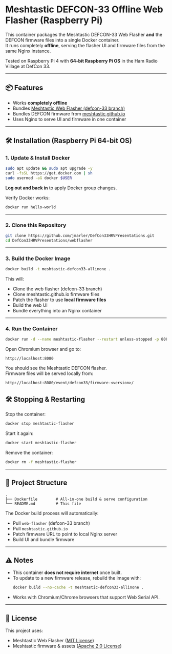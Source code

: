 # Meshtastic DEFCON-33 Offline Web Flasher (Raspberry Pi)

This container packages the Meshtastic DEFCON-33 Web Flasher **and** the DEFCON firmware files into a single Docker container.  
It runs completely **offline**, serving the flasher UI and firmware files from the same Nginx instance.

Tested on Raspberry Pi 4 with **64-bit Raspberry Pi OS** in the Ham Radio Village at DefCon 33.

---

## 📦 Features
- Works **completely offline**
- Bundles [Meshtastic Web Flasher (defcon-33 branch)](https://github.com/meshtastic/web-flasher/tree/defcon-33)
- Bundles DEFCON firmware from [meshtastic.github.io](https://github.com/meshtastic/meshtastic.github.io)
- Uses Nginx to serve UI and firmware in one container

---

## 🛠 Installation (Raspberry Pi 64-bit OS)

### 1. Update & Install Docker

```bash
sudo apt update && sudo apt upgrade -y
curl -fsSL https://get.docker.com | sh
sudo usermod -aG docker $USER
```

**Log out and back in** to apply Docker group changes.

Verify Docker works:
```bash
docker run hello-world
```

---

### 2. Clone this Repository

```bash
git clone https://github.com/jmarler/DefCon33HRVPresentations.git
cd DefCon33HRVPresentations/webflasher
```

---

### 3. Build the Docker Image

```bash
docker build -t meshtastic-defcon33-allinone .
```

This will:
- Clone the web flasher (defcon-33 branch)
- Clone meshtastic.github.io firmware files
- Patch the flasher to use **local firmware files**
- Build the web UI
- Bundle everything into an Nginx container

---

### 4. Run the Container

```bash
docker run -d --name meshtastic-flasher --restart unless-stopped -p 8080:80 meshtastic-defcon33-allinone
```

Open Chromium browser and go to:

```
http://localhost:8080
```

You should see the Meshtastic DEFCON flasher.  
Firmware files will be served locally from:

```
http://localhost:8080/event/defcon33/firmware-<version>/
```

## 🛠 Stopping & Restarting

Stop the container:
```bash
docker stop meshtastic-flasher
```

Start it again:
```bash
docker start meshtastic-flasher
```

Remove the container:
```bash
docker rm -f meshtastic-flasher
```

---

## 📂 Project Structure

```
.
├── Dockerfile        # All-in-one build & serve configuration
└── README.md         # This file
```

The Docker build process will automatically:
- Pull `web-flasher` (defcon-33 branch)
- Pull `meshtastic.github.io`
- Patch firmware URL to point to local Nginx server
- Build UI and bundle firmware

---

## ⚠️ Notes
- This container **does not require internet** once built.
- To update to a new firmware release, rebuild the image with:
  ```bash
  docker build --no-cache -t meshtastic-defcon33-allinone .
  ```
- Works with Chromium/Chrome browsers that support Web Serial API.

---

## 📜 License
This project uses:
- Meshtastic Web Flasher ([MIT License](https://github.com/meshtastic/web-flasher/blob/master/LICENSE))
- Meshtastic firmware & assets ([Apache 2.0 License](https://github.com/meshtastic/firmware/blob/master/LICENSE))
